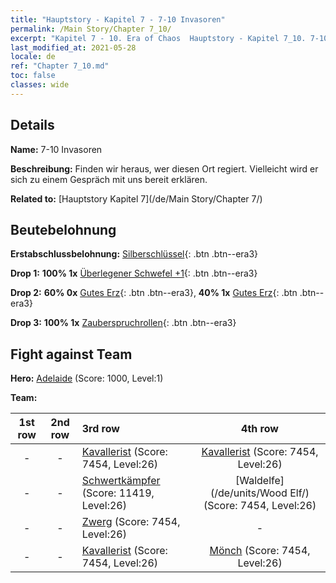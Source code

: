 ```yaml
---
title: "Hauptstory - Kapitel 7 - 7-10 Invasoren"
permalink: /Main Story/Chapter 7_10/
excerpt: "Kapitel 7 - 10. Era of Chaos  Hauptstory - Kapitel 7_10. 7-10 Invasoren"
last_modified_at: 2021-05-28
locale: de
ref: "Chapter 7_10.md"
toc: false
classes: wide
---
```


## Details

 **Name:** 7-10 Invasoren

 **Beschreibung:** Finden wir heraus, wer diesen Ort regiert. Vielleicht wird er sich zu einem Gespräch mit uns bereit erklären.

 **Related to:** [Hauptstory Kapitel 7](/de/Main Story/Chapter 7/)

## Beutebelohnung

 **Erstabschlussbelohnung:** [Silberschlüssel](/ItemsDE/con_693/){: .btn .btn--era3}

 **Drop 1:** **100% 1x** [Überlegener Schwefel +1](/ItemsDE/mat_22/){: .btn .btn--era3}

 **Drop 2:** **60% 0x** [Gutes Erz](/ItemsDE/mat_12/){: .btn .btn--era3}, **40% 1x** [Gutes Erz](/ItemsDE/mat_12/){: .btn .btn--era3}

 **Drop 3:** **100% 1x** [Zauberspruchrollen](/ItemsDE/con_694/){: .btn .btn--era3}


## Fight against Team
 **Hero:** [Adelaide](/de/heroes/Adelaide/) (Score: 1000, Level:1)

 **Team:**


  | 1st row | 2nd row | 3rd row | 4th row |
  |:----:|:----:|:----|:----:|
  | - | - | [Kavallerist](/de/units/Cavalier/) (Score: 7454, Level:26)  | [Kavallerist](/de/units/Cavalier/) (Score: 7454, Level:26)  |
  | - | - | [Schwertkämpfer](/de/units/Swordsman/) (Score: 11419, Level:26)  | [Waldelfe](/de/units/Wood Elf/) (Score: 7454, Level:26)  |
  | - | - | [Zwerg](/de/units/Dwarf/) (Score: 7454, Level:26)  | - |
  | - | - | [Kavallerist](/de/units/Cavalier/) (Score: 7454, Level:26)  | [Mönch](/de/units/Monk/) (Score: 7454, Level:26)  |


